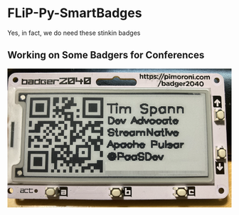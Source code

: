 # FLiP-Py-SmartBadges
Yes, in fact, we do need these stinkin badges


## Working on Some Badgers for Conferences

![Badger2040](https://raw.githubusercontent.com/tspannhw/FLiP-Py-SmartBadges/main/timbadge.png)
